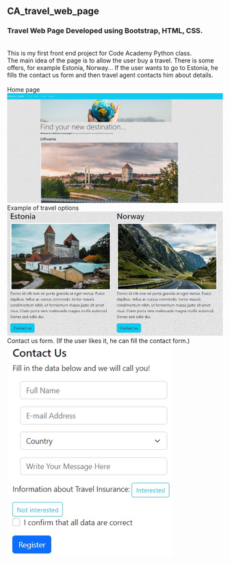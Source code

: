 ## CA_travel_web_page

### Travel Web Page Developed using Bootstrap, HTML, CSS.
<br />
This is my first front end project for Code Academy Python class. 
<br />
The main idea of the page is to allow the user buy a travel. There is some offers, for example Estonia, Norway...
If the user wants to go to Estonia, he fills the contact us form and then travel agent contacts him about details.
<br />
<br />
Home page
<br />
<img src="https://raw.githubusercontent.com/simvyc/CA_travel_web_page/main/pictures/home.jpg">
<br />
Example of travel options
<br />
<img src="https://github.com/simvyc/CA_travel_web_page/blob/main/pictures/home1.jpg">
<br />
Contact us form. (If the user likes it, he can fill the contact form.)
<br />
<img src="https://github.com/simvyc/CA_travel_web_page/blob/main/pictures/contact_us_form.jpg">
<br />
